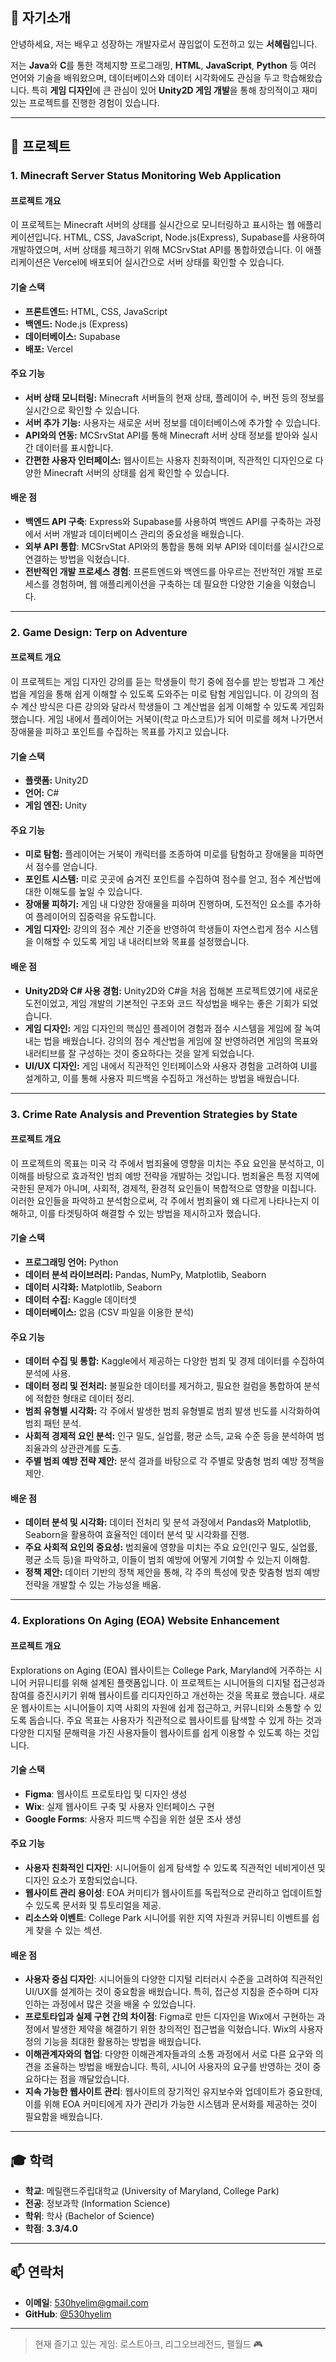 ## 👋 자기소개

안녕하세요, 저는 배우고 성장하는 개발자로서 끊임없이 도전하고 있는 **서혜림**입니다.

저는 **Java**와 **C**를 통한 객체지향 프로그래밍, **HTML**, **JavaScript**, **Python** 등 여러 언어와 기술을 배워왔으며, 데이터베이스와 데이터 시각화에도 관심을 두고 학습해왔습니다. 특히 **게임 디자인**에 큰 관심이 있어 **Unity2D 게임 개발**을 통해 창의적이고 재미있는 프로젝트를 진행한 경험이 있습니다.

---

## 🚀 프로젝트

### 1. Minecraft Server Status Monitoring Web Application

#### 프로젝트 개요

이 프로젝트는 Minecraft 서버의 상태를 실시간으로 모니터링하고 표시하는 웹 애플리케이션입니다. HTML, CSS, JavaScript, Node.js(Express), Supabase를 사용하여 개발하였으며, 서버 상태를 체크하기 위해 MCSrvStat API를 통합하였습니다. 이 애플리케이션은 Vercel에 배포되어 실시간으로 서버 상태를 확인할 수 있습니다.

#### 기술 스택

- **프론트엔드:** HTML, CSS, JavaScript
- **백엔드:** Node.js (Express)
- **데이터베이스:** Supabase
- **배포:** Vercel

#### 주요 기능

- **서버 상태 모니터링:** Minecraft 서버들의 현재 상태, 플레이어 수, 버전 등의 정보를 실시간으로 확인할 수 있습니다.
- **서버 추가 기능:** 사용자는 새로운 서버 정보를 데이터베이스에 추가할 수 있습니다.
- **API와의 연동:** MCSrvStat API를 통해 Minecraft 서버 상태 정보를 받아와 실시간 데이터를 표시합니다.
- **간편한 사용자 인터페이스:** 웹사이트는 사용자 친화적이며, 직관적인 디자인으로 다양한 Minecraft 서버의 상태를 쉽게 확인할 수 있습니다.

#### 배운 점

- **백엔드 API 구축**: Express와 Supabase를 사용하여 백엔드 API를 구축하는 과정에서 서버 개발과 데이터베이스 관리의 중요성을 배웠습니다.
- **외부 API 통합**: MCSrvStat API와의 통합을 통해 외부 API와 데이터를 실시간으로 연결하는 방법을 익혔습니다.
- **전반적인 개발 프로세스 경험**: 프론트엔드와 백엔드를 아우르는 전반적인 개발 프로세스를 경험하며, 웹 애플리케이션을 구축하는 데 필요한 다양한 기술을 익혔습니다.

---

### 2. Game Design: Terp on Adventure

#### 프로젝트 개요

이 프로젝트는 게임 디자인 강의를 듣는 학생들이 학기 중에 점수를 받는 방법과 그 계산법을 게임을 통해 쉽게 이해할 수 있도록 도와주는 미로 탐험 게임입니다. 이 강의의 점수 계산 방식은 다른 강의와 달라서 학생들이 그 계산법을 쉽게 이해할 수 있도록 게임화했습니다. 게임 내에서 플레이어는 거북이(학교 마스코트)가 되어 미로를 헤쳐 나가면서 장애물을 피하고 포인트를 수집하는 목표를 가지고 있습니다.

#### 기술 스택

- **플랫폼:** Unity2D
- **언어:** C#
- **게임 엔진:** Unity

#### 주요 기능

- **미로 탐험:** 플레이어는 거북이 캐릭터를 조종하여 미로를 탐험하고 장애물을 피하면서 점수를 얻습니다.
- **포인트 시스템:** 미로 곳곳에 숨겨진 포인트를 수집하여 점수를 얻고, 점수 계산법에 대한 이해도를 높일 수 있습니다.
- **장애물 피하기:** 게임 내 다양한 장애물을 피하며 진행하며, 도전적인 요소를 추가하여 플레이어의 집중력을 유도합니다.
- **게임 디자인:** 강의의 점수 계산 기준을 반영하여 학생들이 자연스럽게 점수 시스템을 이해할 수 있도록 게임 내 내러티브와 목표를 설정했습니다.

#### 배운 점

- **Unity2D와 C# 사용 경험:** Unity2D와 C#을 처음 접해본 프로젝트였기에 새로운 도전이었고, 게임 개발의 기본적인 구조와 코드 작성법을 배우는 좋은 기회가 되었습니다.
- **게임 디자인:** 게임 디자인의 핵심인 플레이어 경험과 점수 시스템을 게임에 잘 녹여내는 법을 배웠습니다. 강의의 점수 계산법을 게임에 잘 반영하려면 게임의 목표와 내러티브를 잘 구성하는 것이 중요하다는 것을 알게 되었습니다.
- **UI/UX 디자인:** 게임 내에서 직관적인 인터페이스와 사용자 경험을 고려하여 UI를 설계하고, 이를 통해 사용자 피드백을 수집하고 개선하는 방법을 배웠습니다.

---

### 3. Crime Rate Analysis and Prevention Strategies by State

#### 프로젝트 개요

이 프로젝트의 목표는 미국 각 주에서 범죄율에 영향을 미치는 주요 요인을 분석하고, 이 이해를 바탕으로 효과적인 범죄 예방 전략을 개발하는 것입니다. 범죄율은 특정 지역에 국한된 문제가 아니며, 사회적, 경제적, 환경적 요인들이 복합적으로 영향을 미칩니다. 이러한 요인들을 파악하고 분석함으로써, 각 주에서 범죄율이 왜 다르게 나타나는지 이해하고, 이를 타겟팅하여 해결할 수 있는 방법을 제시하고자 했습니다.

#### 기술 스택

- **프로그래밍 언어:** Python
- **데이터 분석 라이브러리:** Pandas, NumPy, Matplotlib, Seaborn
- **데이터 시각화:** Matplotlib, Seaborn
- **데이터 수집:** Kaggle 데이터셋
- **데이터베이스:** 없음 (CSV 파일을 이용한 분석)

#### 주요 기능

- **데이터 수집 및 통합:** Kaggle에서 제공하는 다양한 범죄 및 경제 데이터를 수집하여 분석에 사용.
- **데이터 정리 및 전처리:** 불필요한 데이터를 제거하고, 필요한 컬럼을 통합하여 분석에 적합한 형태로 데이터 정리.
- **범죄 유형별 시각화:** 각 주에서 발생한 범죄 유형별로 범죄 발생 빈도를 시각화하여 범죄 패턴 분석.
- **사회적 경제적 요인 분석:** 인구 밀도, 실업률, 평균 소득, 교육 수준 등을 분석하여 범죄율과의 상관관계를 도출.
- **주별 범죄 예방 전략 제안:** 분석 결과를 바탕으로 각 주별로 맞춤형 범죄 예방 정책을 제안.

#### 배운 점

- **데이터 분석 및 시각화:** 데이터 전처리 및 분석 과정에서 Pandas와 Matplotlib, Seaborn을 활용하여 효율적인 데이터 분석 및 시각화를 진행.
- **주요 사회적 요인의 중요성:** 범죄율에 영향을 미치는 주요 요인(인구 밀도, 실업률, 평균 소득 등)을 파악하고, 이들이 범죄 예방에 어떻게 기여할 수 있는지 이해함.
- **정책 제안:** 데이터 기반의 정책 제안을 통해, 각 주의 특성에 맞춘 맞춤형 범죄 예방 전략을 개발할 수 있는 가능성을 배움.

---

### 4. Explorations On Aging (EOA) Website Enhancement

#### 프로젝트 개요

Explorations on Aging (EOA) 웹사이트는 College Park, Maryland에 거주하는 시니어 커뮤니티를 위해 설계된 플랫폼입니다. 이 프로젝트는 시니어들의 디지털 접근성과 참여를 증진시키기 위해 웹사이트를 리디자인하고 개선하는 것을 목표로 했습니다. 새로운 웹사이트는 시니어들이 지역 사회의 자원에 쉽게 접근하고, 커뮤니티와 소통할 수 있도록 돕습니다. 주요 목표는 사용자가 직관적으로 웹사이트를 탐색할 수 있게 하는 것과 다양한 디지털 문해력을 가진 사용자들이 웹사이트를 쉽게 이용할 수 있도록 하는 것입니다.

#### 기술 스택

- **Figma**: 웹사이트 프로토타입 및 디자인 생성
- **Wix**: 실제 웹사이트 구축 및 사용자 인터페이스 구현
- **Google Forms**: 사용자 피드백 수집을 위한 설문 조사 생성

#### 주요 기능

- **사용자 친화적인 디자인**: 시니어들이 쉽게 탐색할 수 있도록 직관적인 네비게이션 및 디자인 요소가 포함되었습니다.
- **웹사이트 관리 용이성**: EOA 커미티가 웹사이트를 독립적으로 관리하고 업데이트할 수 있도록 문서화 및 튜토리얼을 제공.
- **리소스와 이벤트**: College Park 시니어를 위한 지역 자원과 커뮤니티 이벤트를 쉽게 찾을 수 있는 섹션.

#### 배운 점

- **사용자 중심 디자인**: 시니어들의 다양한 디지털 리터러시 수준을 고려하여 직관적인 UI/UX를 설계하는 것이 중요함을 배웠습니다. 특히, 접근성 지침을 준수하며 디자인하는 과정에서 많은 것을 배울 수 있었습니다.
- **프로토타입과 실제 구현 간의 차이점**: Figma로 만든 디자인을 Wix에서 구현하는 과정에서 발생한 제약을 해결하기 위한 창의적인 접근법을 익혔습니다. Wix의 사용자 정의 기능을 최대한 활용하는 방법을 배웠습니다.
- **이해관계자와의 협업**: 다양한 이해관계자들과의 소통 과정에서 서로 다른 요구와 의견을 조율하는 방법을 배웠습니다. 특히, 시니어 사용자의 요구를 반영하는 것이 중요하다는 점을 깨달았습니다.
- **지속 가능한 웹사이트 관리**: 웹사이트의 장기적인 유지보수와 업데이트가 중요한데, 이를 위해 EOA 커미티에게 자가 관리가 가능한 시스템과 문서화를 제공하는 것이 필요함을 배웠습니다.

---

## 🎓 학력
- **학교**: 메릴랜드주립대학교 (University of Maryland, College Park)
- **전공**: 정보과학 (Information Science)
- **학위**: 학사 (Bachelor of Science)
- **학점**: **3.3/4.0**

---

## 📫 연락처
- **이메일**: [530hyelim@gmail.com](mailto:530hyelim@gmail.com)
- **GitHub**: [@530hyelim](https://github.com/530hyelim)

---

> 현재 즐기고 있는 게임: 로스트아크, 리그오브레전드, 팰월드 🎮

